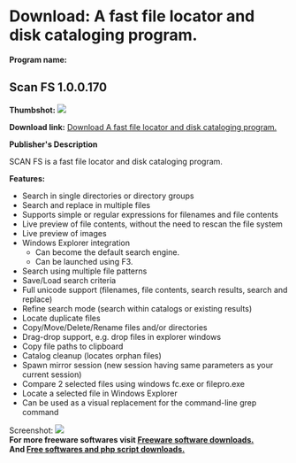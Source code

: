 # Download: A fast file locator and disk cataloging program.

**Program name:**

## Scan FS 1.0.0.170

  
**Thumbshot:** ![](http://www.freewarefiles.com/screenshot/scanfs_md.jpg)   
  
**Download link:** [Download A fast file locator and disk cataloging program.](http://freesoftwares.boysofts.com/Scan-FS_program_32594.html)  
  


**Publisher's Description**  
  


SCAN FS is a fast file locator and disk cataloging program. 

**Features:**

  * Search in single directories or directory groups 
  * Search and replace in multiple files 
  * Supports simple or regular expressions for filenames and file contents 
  * Live preview of file contents, without the need to rescan the file system 
  * Live preview of images 
  * Windows Explorer integration 
    * Can become the default search engine. 
    * Can be launched using F3. 
  * Search using multiple file patterns 
  * Save/Load search criteria 
  * Full unicode support (filenames, file contents, search results, search and replace) 
  * Refine search mode (search within catalogs or existing results) 
  * Locate duplicate files 
  * Copy/Move/Delete/Rename files and/or directories 
  * Drag-drop support, e.g. drop files in explorer windows 
  * Copy file paths to clipboard 
  * Catalog cleanup (locates orphan files) 
  * Spawn mirror session (new session having same parameters as your current session) 
  * Compare 2 selected files using windows fc.exe or filepro.exe 
  * Locate a selected file in Windows Explorer 
  * Can be used as a visual replacement for the command-line grep command 

  
  
Screenshot: ![](http://www.freewarefiles.com/screenshot/scanfs.jpg)   
**For more freeware softwares visit [Freeware software downloads.](http://freesoftwares.boysofts.com/)**   
**And [Free softwares and php script downloads.](http://www.boysofts.com/)**

